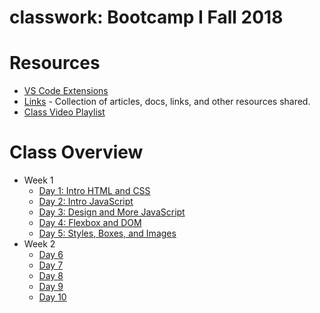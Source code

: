 # classwork: Bootcamp I Fall 2018

# Resources
- [VS Code Extensions](VSCode-Extensions.md)
- [Links](links.md) - Collection of articles, docs, links, and other resources shared.
- [Class Video Playlist](https://www.youtube.com/playlist?list=PLaRp-4Cc99agobg3Uxo0L-tFlhlXp-Eu0)

# Class Overview
- Week 1
  - [Day 1: Intro HTML and CSS](week-01-intro-web-dev/class01_intro-html-css-layout/README.md)
  - [Day 2: Intro JavaScript](week-01-intro-web-dev/class02_intro-forms/README.md)
  - [Day 3: Design and More JavaScript](week-01-intro-web-dev/class03_design_arrays-objects-querySelector/README.md)
  - [Day 4: Flexbox and DOM](week-01-intro-web-dev/class04_flexbox_dom/README.md)
  - [Day 5: Styles, Boxes, and Images](week-01-intro-web-dev/class05_css-styling/README.md)
- Week 2
  - [Day 6](week-02/class06/README.md)
  - [Day 7](week-02/class07/README.md)
  - [Day 8](week-02/class08/README.md)
  - [Day 9](week-02/class09/README.md)
  - [Day 10](week-02/class10/README.md)
